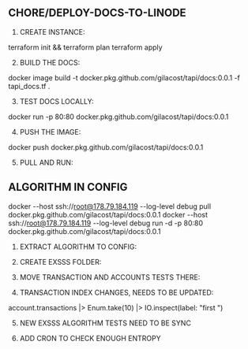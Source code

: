 ## CHORE/DEPLOY-DOCS-TO-LINODE

1) CREATE INSTANCE:

terraform init && terraform plan
terraform apply

2) BUILD THE DOCS:

docker image build -t docker.pkg.github.com/gilacost/tapi/docs:0.0.1 -f tapi_docs.tf .

3) TEST DOCS LOCALLY:

docker run -p 80:80 docker.pkg.github.com/gilacost/tapi/docs:0.0.1

4) PUSH THE IMAGE:

docker push docker.pkg.github.com/gilacost/tapi/docs:0.0.1

5) PULL AND RUN:

## ALGORITHM IN CONFIG

docker --host ssh://root@178.79.184.119 --log-level debug pull docker.pkg.github.com/gilacost/tapi/docs:0.0.1
docker --host ssh://root@178.79.184.119 --log-level debug run -d -p 80:80 docker.pkg.github.com/gilacost/tapi/docs:0.0.1

1) EXTRACT ALGORITHM TO CONFIG:

2) CREATE EXSSS FOLDER:

3) MOVE TRANSACTION AND ACCOUNTS TESTS THERE:

4) TRANSACTION INDEX CHANGES, NEEDS TO BE UPDATED:

account.transactions |> Enum.take(10) |> IO.inspect(label: "first ")

5) NEW EXSSS ALGORITHM TESTS NEED TO BE SYNC

6) ADD CRON TO CHECK ENOUGH ENTROPY
